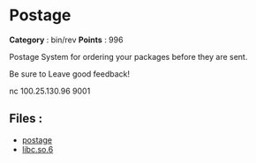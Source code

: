 # Postage

**Category** : bin/rev
**Points** : 996

Postage System for ordering your packages before they are sent.
Be sure to Leave good feedback! 

nc 100.25.130.96 9001

## Files : 
 - [postage](./postage)
 - [libc.so.6](./libc.so.6)


